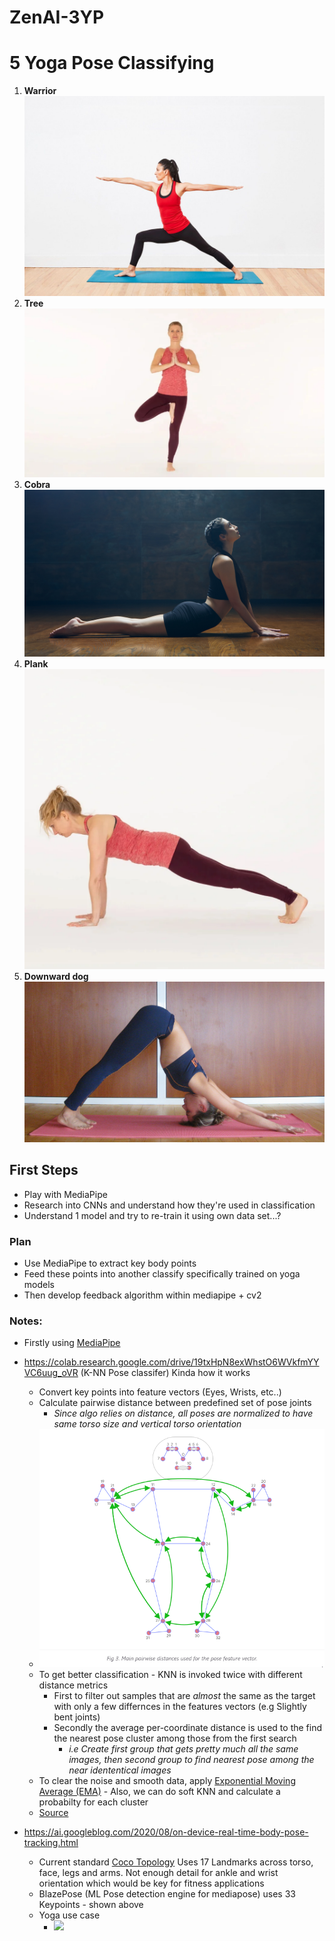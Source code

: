 # ZenAI-3YP

# 5 Yoga Pose Classifying
1. **Warrior**![Alt text](/assets/warrior.png)
2. **Tree**![Alt text](/assets/tree.png)
3. **Cobra**![Alt text](/assets/cobra.png)
4. **Plank**![Alt text](/assets/plank.png)
5. **Downward dog**![Alt text](/assets/downward_dog.png)


## First Steps 
- Play with MediaPipe 
- Research into CNNs and understand how they're used in classification 
- Understand 1 model and try to re-train it using own data set...?

### Plan
- Use MediaPipe to extract key body points 
- Feed these points into another classify specifically trained on yoga models 
- Then develop feedback algorithm within mediapipe + cv2 


### Notes:
* Firstly using [MediaPipe](https://google.github.io/mediapipe/)
* https://colab.research.google.com/drive/19txHpN8exWhstO6WVkfmYYVC6uug_oVR (K-NN Pose classifer) Kinda how it works
    - Convert key points into feature vectors (Eyes, Wrists, etc..)
    - Calculate pairwise distance between predefined set of pose joints
        - _Since algo relies on distance, all poses are normalized to have same torso size and vertical torso orientation_
    - ![Shown Here](assets/knn-class.png)
    - To get better classification - KNN is invoked twice with different distance metrics
        - First to filter out samples that are _almost_ the same as the target with only a few differnces in the features vectors (e.g Slightly bent joints)
        - Secondly the average per-coordinate distance is used to the find the nearest pose cluster among those from the first search
            - _i.e Create first group that gets pretty much all the same images, then second group to find nearest pose among the near idententical images_
    - To clear the noise and smooth data, apply [Exponential Moving Average (EMA)](https://en.wikipedia.org/wiki/Moving_average#Exponential_moving_average) - Also, we can do soft KNN and calculate a probabilty for each cluster 
    - [Source](https://google.github.io/mediapipe/solutions/pose_classification.html)

* https://ai.googleblog.com/2020/08/on-device-real-time-body-pose-tracking.html
    - Current standard [Coco Topology](https://cocodataset.org/#keypoints-2020) Uses 17 Landmarks across torso, face, legs and arms. Not enough detail for ankle and wrist orientation which would be key for fitness applications 
    - BlazePose (ML Pose detection engine for mediapose) uses 33 Keypoints - shown above 
    - Yoga use case 
        - ![](https://1.bp.blogspot.com/-PFpXlfSsT9k/XzVxqz6f7EI/AAAAAAAAGYw/rRlgge0Tn5oHOae-d1WVFGFPguucsG_QgCLcBGAsYHQ/s320/image1.gif)